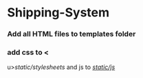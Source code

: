 # Shipping-System
### Add all HTML files to templates folder
### add css to <
u><em>static/stylesheets</em></u> and js to <u><em>static/js</em></u>